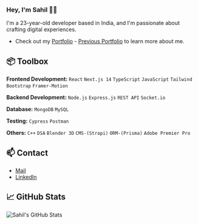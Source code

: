 ### Hey, I'm Sahil 👋🏽 

I'm a 23-year-old developer based in India, and I'm passionate about crafting digital experiences. 

- Check out my [Portfolio]( https://personal-portfolio-sahil.vercel.app/) - [Previous Portfolio]( https://master--sahil-lamba-portfolio.netlify.app/) to learn more about me.

## 📦 Toolbox

**Frontend Development:** `React` `Next.js 14` `TypeScript` `JavaScript` `Tailwind`  `Bootstrap` `Framer-Motion`

**Backend Development:** `Node.js` `Express.js` `REST API` `Socket.io` 

**Database:** `MongoDB` `MySQL`

**Testing:** `Cypress` `Postman`

**Others:** `C++` `DSA` `Blender 3D` `CMS-(Strapi)` `ORM-(Prisma)` `Adobe Premier Pro`

## 📫 Contact
- [Mail](mailto:sahillamba003@gmail.com)
- [LinkedIn](https://www.linkedin.com/in/sahillamba0008/)
  
## 📈 GitHub Stats
![Sahil's GitHub Stats](https://github-readme-stats.vercel.app/api?username=sahillamba0008&show_icons=true&hide_title=true&count_private=true&hide=prs&theme=dark)


